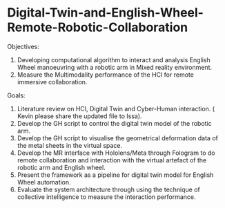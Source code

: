 # Digital-Twin-and-English-Wheel-Remote-Robotic-Collaboration
Objectives:
1. Developing computational algorithm to interact and analysis English Wheel manoeuvring with a robotic arm in Mixed reality environment. 
2. Measure the Multimodality performance of the HCI for remote immersive collaboration.

Goals:
1. Literature review on HCI, Digital Twin and Cyber-Human interaction. ( Kevin please share the updated file to Issa). 
2. Develop the GH script to control the digital twin model of the robotic arm. 
3. Develop the GH script to visualise the geometrical deformation data of the metal sheets in the virtual space. 
4. Develop the MR interface with Hololens/Meta through Fologram to do remote collaboration and interaction with the virtual artefact of the robotic arm and English wheel. 
5. Present the framework as a pipeline for digital twin model for English Wheel automation. 
6. Evaluate the system architecture through using the technique of collective intelligence to measure the interaction performance.


